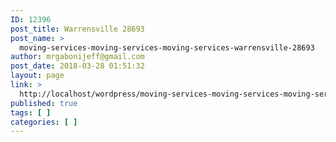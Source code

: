 ```yaml
---
ID: 12396
post_title: Warrensville 28693
post_name: >
  moving-services-moving-services-moving-services-warrensville-28693
author: mrgabonijeff@gmail.com
post_date: 2018-03-28 01:51:32
layout: page
link: >
  http://localhost/wordpress/moving-services-moving-services-moving-services-warrensville-28693/
published: true
tags: [ ]
categories: [ ]
---
```

